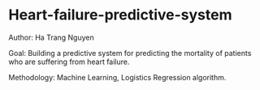 # Heart-failure-predictive-system
Author: Ha Trang Nguyen

Goal: Building a predictive system for predicting the mortality of patients who are suffering from heart failure. 

Methodology: Machine Learning, Logistics Regression algorithm.
